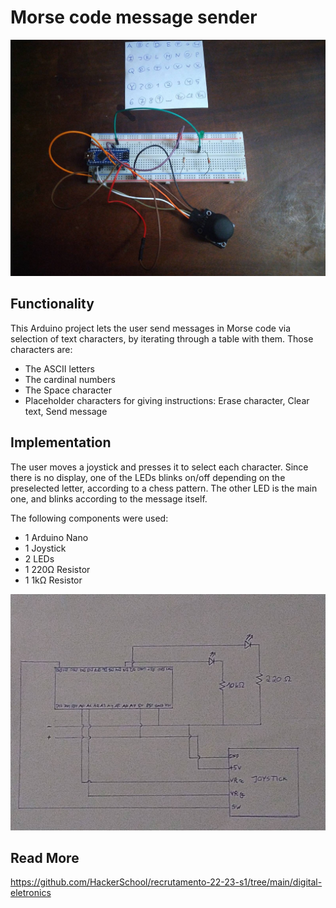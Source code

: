 # Morse code message sender

![](./images/photo.jpeg)

## Functionality

This Arduino project lets the user send messages in Morse code via selection of text characters, by iterating through a table with them. Those characters are:

* The ASCII letters
* The cardinal numbers
* The Space character
* Placeholder characters for giving instructions: Erase character, Clear text, Send message

## Implementation

The user moves a joystick and presses it to select each character. Since there is no display, one of the LEDs blinks on/off depending on the preselected letter, according to a chess pattern. The other LED is the main one, and blinks according to the message itself.

The following components were used:

* 1 Arduino Nano
* 1 Joystick
* 2 LEDs
* 1 220Ω Resistor
* 1 1kΩ Resistor

![](./images/schematic.jpeg)

## Read More

https://github.com/HackerSchool/recrutamento-22-23-s1/tree/main/digital-eletronics
